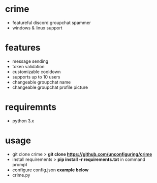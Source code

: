 # crime 
- featureful discord groupchat spammer
- windows & linux support

# features 
- message sending
- token validation
- customizable cooldown
- supports up to 10 users
- changeable groupchat name
- changeable groupchat profile picture

# requiremnts 
- python 3.x

# usage
- git clone crime > **git clone https://github.com/unconfiguring/crime**
- install requirements > **pip install -r requirements.txt** in command prompt
- configure config.json **example below**
- crime.py

